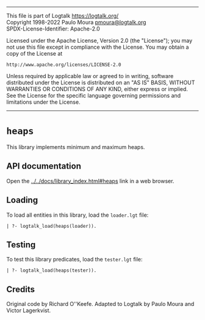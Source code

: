 ________________________________________________________________________

This file is part of Logtalk <https://logtalk.org/>  
Copyright 1998-2022 Paulo Moura <pmoura@logtalk.org>  
SPDX-License-Identifier: Apache-2.0

Licensed under the Apache License, Version 2.0 (the "License");
you may not use this file except in compliance with the License.
You may obtain a copy of the License at

    http://www.apache.org/licenses/LICENSE-2.0

Unless required by applicable law or agreed to in writing, software
distributed under the License is distributed on an "AS IS" BASIS,
WITHOUT WARRANTIES OR CONDITIONS OF ANY KIND, either express or implied.
See the License for the specific language governing permissions and
limitations under the License.
________________________________________________________________________


`heaps`
=======

This library implements minimum and maximum heaps.


API documentation
-----------------

Open the [../../docs/library_index.html#heaps](../../docs/library_index.html#heaps)
link in a web browser.


Loading
-------

To load all entities in this library, load the `loader.lgt` file:

	| ?- logtalk_load(heaps(loader)).


Testing
-------

To test this library predicates, load the `tester.lgt` file:

	| ?- logtalk_load(heaps(tester)).


Credits
-------

Original code by Richard O''Keefe. Adapted to Logtalk by Paulo Moura and
Victor Lagerkvist.
